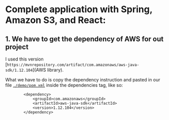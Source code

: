 #  Complete application with Spring, Amazon S3, and React:

## 1. We have to get the dependency of AWS for out project

I used this version [`https://mvnrepository.com/artifact/com.amazonaws/aws-java-sdk/1.12.104`](AWS library).

What we have to do is copy the dependency instruction and pasted in our file [`./demo/pom.xml`](pom.xml) inside the dependencies tag, like so:

```
		<dependency>
			<groupId>com.amazonaws</groupId>
			<artifactId>aws-java-sdk</artifactId>
			<version>1.12.104</version>
		</dependency>

```
